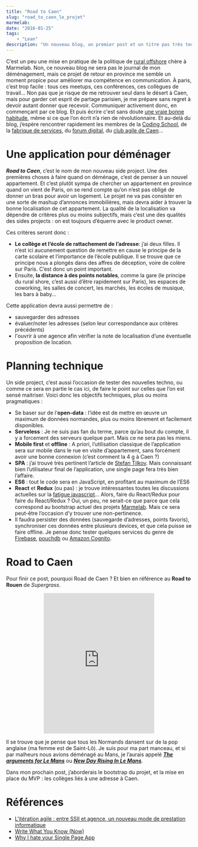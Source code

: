 ```yaml
---
title: "Road to Caen"
slug: "road_to_caen_le_projet"
marmelab:
date: "2016-01-25"
tags:
    - "Lean"
description: "Un nouveau blog, un premier post et un titre pas très technique : je déménage cet été à Caen. "
---
```


C’est un peu une mise en pratique de la politique de [rural offshore](#rural_offshore) chère à Marmelab. Non, ce nouveau blog ne sera pas le journal de mon déménagement, mais ce projet de retour en province me semble un moment propice pour améliorer ma compétence en communication.
À paris, c’est trop facile : tous ces meetups, ces conférences, ces collègues de travail... Non pas que je risque de me retrouver seul dans le désert à Caen, mais pour garder cet esprit de partage parisien, je me prépare sans regret à devoir autant donner que recevoir.
Communiquer activement donc, en commençant par ce blog. Et puis écrire c'est sans doute [une vraie bonne habitude](#ecrire), même si ce que l’on écrit n’a rien de révolutionnaire.
Et au-delà du blog, j’espère rencontrer rapidement les membres de la [Coding School](http://www.meetup.com/fr-FR/Coding-School-Meetup-Group), de la [fabrique de services](http://www.meetup.com/fr-FR/Fabrique-de-services-Normandy-Frenchtech/), du [forum digital](http://www.forum-digital.fr/), du [club agile de Caen](http://www.club-agile-caen.fr/)...

# Une application pour déménager
***Road to Caen***, c’est le nom de mon nouveau side project. Une des premières choses à faire quand on déménage, c’est de penser à un nouvel appartement. Et c’est plutôt sympa de chercher un appartement en province quand on vient de Paris, on se rend compte qu’on n’est pas obligé de donner un bras pour avoir un logement. Le projet ne va pas consister en une sorte de mashup d’annonces immobilières, mais devra aider à trouver la bonne localisation de cet appartement. La qualité de la localisation va dépendre de critères plus ou moins subjectifs, mais c’est une des qualités des sides projects : on est toujours d’équerre avec le product owner.

Ces critères seront donc :

* **Le collège et l’école de rattachement de l’adresse**: j’ai deux filles. Il n’est ici aucunement question de remettre en cause le principe de la carte scolaire et l’importance de l’école publique. Il se trouve que ce principe nous a plongés dans des affres de déception, voire de colère sur Paris. C’est donc un point important.
* Ensuite, **la distance à des points notables**, comme la gare (le principe du rural shore, c’est aussi d’être rapidement sur Paris), les espaces de coworking, les salles de concert, les marchés, les écoles de musique, les bars à baby…

Cette application devra aussi permettre de :

* sauvegarder des adresses
* évaluer/noter les adresses (selon leur correspondance aux critères précédents)
* l'ouvrir à une agence afin vérifier la note de localisation d’une éventuelle proposition de location.

# Planning technique
Un side project, c’est aussi l’occasion de tester des nouvelles techno, ou comme ce sera en partie le cas ici, de faire le point sur celles que l’on est sensé maitriser. Voici donc les objectifs techniques, plus ou moins pragmatiques :

* Se baser sur de l’**open-data** : l’idée est de mettre en œuvre un maximum de données normandes, plus ou moins librement et facilement disponibles.
* **Serveless** : Je ne suis pas fan du terme, parce qu’au bout du compte, il y a forcement des serveurs quelque part. Mais ce ne sera pas les miens.
* **Mobile first** et **offline** : A priori, l’utilisation classique de l’application sera sur mobile dans le rue en visite d’appartement, sans forcément avoir une bonne connexion (c’est comment la 4 g à Caen ?)
* **SPA** : j’ai trouvé très pertinent l’article de [Stefan Tilkov](#hate_spa). Mais connaissant bien l’utilisateur final de l’application, une single page fera très bien l’affaire.
* **ES6** : tout le code sera en JavaScript, en profitant au maximum de l’ES6
* **React** et **Redux** (ou pas) : je trouve intéressantes toutes les discussions actuelles sur la [fatigue javascript](https://medium.com/search?q=javascript%20fatigue)… Alors, faire du React/Redux pour faire du React/Redux ? Oui, un peu, ne serait-ce que parce que cela correspond au bootstrap actuel des projets [Marmelab](http://marmelab.com/). Mais ce sera peut-être l’occasion d’y trouver une non-pertinence.
* Il faudra persister des données (sauvegarde d’adresses, points favoris), synchroniser ces données entre plusieurs devices, et que cela puisse se faire offline. Je pense donc tester quelques services du genre de [Firebase](https://www.firebase.com), [pouchdb](http://pouchdb.com/) ou [Amazon Cognito](http://aws.amazon.com/fr/cognito/).

# Road to Caen
Pour finir ce post, pourquoi Road de Caen ? Et bien en référence au **Road to Rouen** de *Supergrass*.

<center><iframe src="https://embed.spotify.com/?uri=spotify:album:7HBzTTfJhW9sis8yvgxmL6&view=coverart" width="300" height="380" frameborder="0" allowtransparency="true"></iframe></center>

Il se trouve que je pense que tous les Normands dansent sur de la pop anglaise (ma femme est de Saint-Lô). Je suis pour ma part manceau, et si par malheurs nous avions déménagé au Mans, je l’aurais appelé [***The arguments for Le Mans***](https://open.spotify.com/album/2bU6BaHfovn3rvxxxHSkWd) ou [***New Day Rising In Le Mans***](https://open.spotify.com/album/2eOu9QDLP2MoO04ZtII2Vm).

Dans mon prochain post, j’aborderais le bootstrap du projet, et la mise en place du MVP : les collèges liés à une adresse à Caen.


# Références

* <a name="rural_offshore"></a>[L'itération agile : entre SSII et agence, un nouveau mode de prestation informatique](http://marmelab.com/blog/2015/06/11/iteration-agile.html)
* <a name="ecrire"></a>[Write What You Know (Now)](http://alistapart.com/column/write-what-you-know-now)
* <a name="hate_spa"></a>[Why I hate your Single Page App](https://medium.com/@stilkov/why-i-hate-your-single-page-app-f08bb4ff9134#.bzfye46vx)

